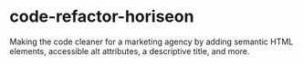 # code-refactor-horiseon
Making the code cleaner for a marketing agency by adding semantic HTML elements, accessible alt attributes, a descriptive title, and more.
